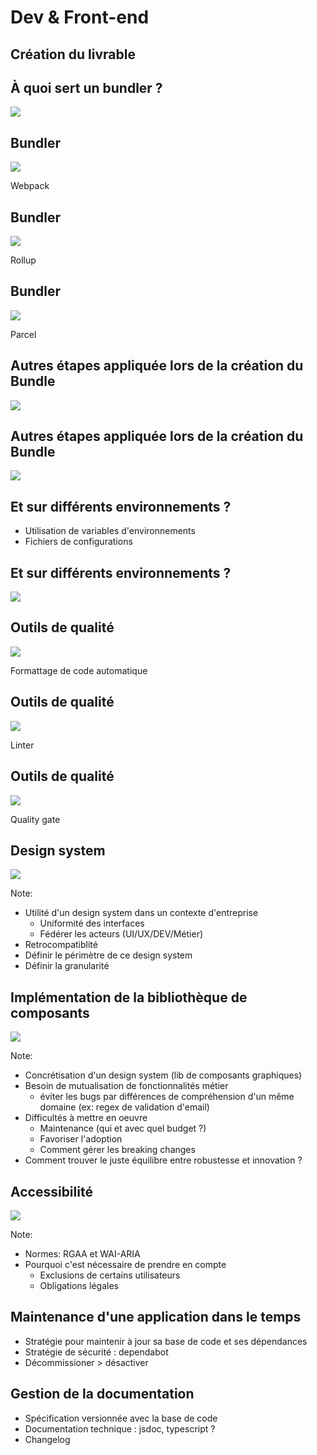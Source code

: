 <!-- prettier-ignore-start -->
# Dev & Front-end


## Création du livrable


## À quoi sert un bundler ?
<img class="r-stretch" src="data/img/schemaBundler.png">


## Bundler
<img class="r-stretch" src="data/img/logoWebpack.svg">
<p>Webpack</p>


## Bundler
<img class="r-stretch" src="data/img/logoRollup.svg">
<p>Rollup</p>


## Bundler
<img class="r-stretch" src="data/img/logoParcel.png">
<p>Parcel</p>


## Autres étapes appliquée lors de la création du Bundle
<img class="r-stretch" src="data/img/logoBabel.svg">


## Autres étapes appliquée lors de la création du Bundle
<img class="r-stretch" src="data/img/minify.jpeg">


## Et sur différents environnements ?
<ul>
  <li> Utilisation de variables d'environnements</li>
  <li> Fichiers de configurations</li>
</ul>


## Et sur différents environnements ?
<img class="r-stretch" src="data/img/dotenv.png">


## Outils de qualité
<img class="r-stretch" src="data/img/logoPrettier.png">
<p>Formattage de code automatique</p>


## Outils de qualité
<img class="r-stretch" src="data/img/logoEslint.svg">
<p>Linter</p>


## Outils de qualité
<img class="r-stretch" src="data/img/logoSonar.svg">
<p>Quality gate</p>


## Design system
<img class="r-stretch" src="data/img/designSystem.png">

Note:
- Utilité d'un design system dans un contexte d'entreprise
  - Uniformité des interfaces
  - Fédérer les acteurs (UI/UX/DEV/Métier)
- Retrocompatiblité
- Définir le périmètre de ce design system
- Définir la granularité


## Implémentation de la bibliothèque de composants
<img class="r-stretch" src="data/img/buildDesignSystem.jpeg">

Note:
- Concrétisation d'un design system (lib de composants graphiques)
- Besoin de mutualisation de fonctionnalités métier
  - éviter les bugs par différences de compréhension d'un même domaine (ex: regex de validation d'email)
- Difficultés à mettre en oeuvre
  - Maintenance (qui et avec quel budget ?)
  - Favoriser l'adoption
  - Comment gérer les breaking changes
- Comment trouver le juste équilibre entre robustesse et innovation ?


## Accessibilité
<img class="r-stretch" src="data/img/accessibilite.jpeg">

Note:
- Normes: RGAA et WAI-ARIA
- Pourquoi c'est nécessaire de prendre en compte
  - Exclusions de certains utilisateurs
  - Obligations légales


## Maintenance d'une application dans le temps

- Stratégie pour maintenir à jour sa base de code et ses dépendances
- Stratégie de sécurité : dependabot
- Décommissioner > désactiver


## Gestion de la documentation

- Spécification versionnée avec la base de code
- Documentation technique : jsdoc, typescript ?
- Changelog


<!-- prettier-ignore-end -->
